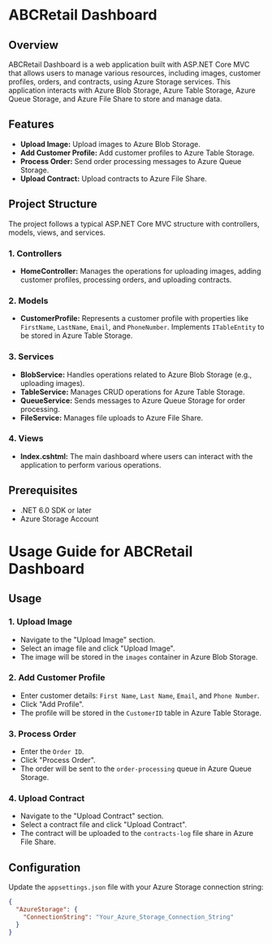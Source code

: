 # ABCRetail Dashboard

## Overview

ABCRetail Dashboard is a web application built with ASP.NET Core MVC that allows users to manage various resources, including images, customer profiles, orders, and contracts, using Azure Storage services. This application interacts with Azure Blob Storage, Azure Table Storage, Azure Queue Storage, and Azure File Share to store and manage data.

## Features

- **Upload Image:** Upload images to Azure Blob Storage.
- **Add Customer Profile:** Add customer profiles to Azure Table Storage.
- **Process Order:** Send order processing messages to Azure Queue Storage.
- **Upload Contract:** Upload contracts to Azure File Share.

## Project Structure

The project follows a typical ASP.NET Core MVC structure with controllers, models, views, and services.

### 1. **Controllers**
   - **HomeController:** Manages the operations for uploading images, adding customer profiles, processing orders, and uploading contracts.

### 2. **Models**
   - **CustomerProfile:** Represents a customer profile with properties like `FirstName`, `LastName`, `Email`, and `PhoneNumber`. Implements `ITableEntity` to be stored in Azure Table Storage.

### 3. **Services**
   - **BlobService:** Handles operations related to Azure Blob Storage (e.g., uploading images).
   - **TableService:** Manages CRUD operations for Azure Table Storage.
   - **QueueService:** Sends messages to Azure Queue Storage for order processing.
   - **FileService:** Manages file uploads to Azure File Share.

### 4. **Views**
   - **Index.cshtml:** The main dashboard where users can interact with the application to perform various operations.

## Prerequisites

- .NET 6.0 SDK or later
- Azure Storage Account

# Usage Guide for ABCRetail Dashboard

## Usage

### 1. Upload Image
- Navigate to the "Upload Image" section.
- Select an image file and click "Upload Image".
- The image will be stored in the `images` container in Azure Blob Storage.

### 2. Add Customer Profile
- Enter customer details: `First Name`, `Last Name`, `Email`, and `Phone Number`.
- Click "Add Profile".
- The profile will be stored in the `CustomerID` table in Azure Table Storage.

### 3. Process Order
- Enter the `Order ID`.
- Click "Process Order".
- The order will be sent to the `order-processing` queue in Azure Queue Storage.

### 4. Upload Contract
- Navigate to the "Upload Contract" section.
- Select a contract file and click "Upload Contract".
- The contract will be uploaded to the `contracts-log` file share in Azure File Share.


## Configuration

Update the `appsettings.json` file with your Azure Storage connection string:

```json
{
  "AzureStorage": {
    "ConnectionString": "Your_Azure_Storage_Connection_String"
  }
}



